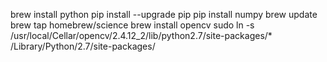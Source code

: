 brew install python
pip install --upgrade pip
pip install numpy
brew update
brew tap homebrew/science
brew install opencv
sudo ln -s /usr/local/Cellar/opencv/2.4.12_2/lib/python2.7/site-packages/* /Library/Python/2.7/site-packages/

